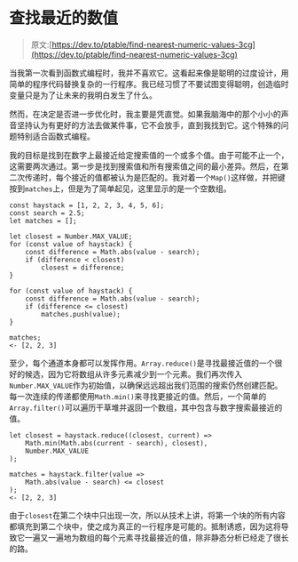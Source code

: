# 查找最近的数值

> 原文:[https://dev.to/ptable/find-nearest-numeric-values-3cg](https://dev.to/ptable/find-nearest-numeric-values-3cg)

当我第一次看到函数式编程时，我并不喜欢它。这看起来像是聪明的过度设计，用简单的程序代码替换复杂的一行程序。我已经习惯了不要试图变得聪明，创造临时变量只是为了让未来的我明白发生了什么。

然而，在决定是否进一步优化时，我主要是凭直觉。如果我脑海中的那个小小的声音坚持认为有更好的方法去做某件事，它不会放手，直到我找到它。这个特殊的问题特别适合函数式编程。

我的目标是找到在数字上最接近给定搜索值的一个或多个值。由于可能不止一个，这需要两次通过。第一步是找到搜索值和所有搜索值之间的最小差异。然后，在第二次传递时，每个接近的值都被认为是匹配的。我对着一个`Map()`这样做，并把键按到`matches`上，但是为了简单起见，这里显示的是一个空数组。

```
const haystack = [1, 2, 2, 3, 4, 5, 6];
const search = 2.5;
let matches = []; 
```

```
let closest = Number.MAX_VALUE;
for (const value of haystack) {
    const difference = Math.abs(value - search);
    if (difference < closest)
        closest = difference;
}

for (const value of haystack) {
    const difference = Math.abs(value - search);
    if (difference <= closest)
        matches.push(value);
}

matches;
<- [2, 2, 3] 
```

至少，每个通道本身都可以发挥作用。`Array.reduce()`是寻找最接近值的一个很好的候选，因为它将数组从许多元素减少到一个元素。我们再次传入`Number.MAX_VALUE`作为初始值，以确保远远超出我们范围的搜索仍然创建匹配。每一次连续的传递都使用`Math.min()`来寻找更接近的值。然后，一个简单的`Array.filter()`可以遍历干草堆并返回一个数组，其中包含与数字搜索最接近的值。

```
let closest = haystack.reduce((closest, current) =>
    Math.min(Math.abs(current - search), closest),
    Number.MAX_VALUE
);

matches = haystack.filter(value =>
    Math.abs(value - search) <= closest
);
<- [2, 2, 3] 
```

由于`closest`在第二个块中只出现一次，所以从技术上讲，将第一个块的所有内容都填充到第二个块中，使之成为真正的一行程序是可能的。抵制诱惑，因为这将导致它一遍又一遍地为数组的每个元素寻找最接近的值，除非静态分析已经走了很长的路。